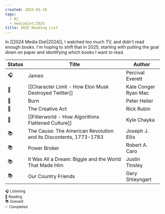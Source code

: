 ```yaml
---
created: 2025-01-18
tags:
  - 0🌲
  - mediadiet/2025
title: 2025 Reading List
---
```

In [[2024 Media Diet|2024]], I watched too much TV, and didn't read enough books. I'm hoping to shift that in 2025, starting with putting the goal down on paper and identifying which books I want to read.

| Status | **Title**                                                         | Author                  |
| ------ | ----------------------------------------------------------------- | ----------------------- |
| 🎧     | James                                                             | Percival Everett        |
| 📖     | [[Character Limit - How Elon Musk Destroyed Twitter]]             | Kate Conger<br>Ryan Mac |
| 📖     | Burn                                                              | Peter Heller            |
| 📖     | The Creative Act                                                  | Rick Rubin              |
| 📖     | [[Filterworld - How Algorithms Flattened Culture]]                | Kyle Chayka             |
| 📚     | The Cause: The American Revolution and its Discontents, 1773-1783 | Joseph J. Ellis         |
| 📚     | Power Broker                                                      | Robert A. Caro          |
| 📚     | It Was All a Dream: Biggie and the World That Made Him            | Justin Tinsley          |
| 📚     | Our Country Friends                                               | Gary Shteyngart         |

<small>🎧 Listening </small>  
<small>📖 Reading  </small>  
<small>📚 Queued  </small>  
<small>✅ Completed  </small>  
